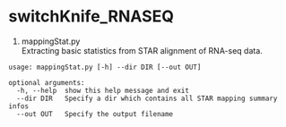 # switchKnife_RNASEQ

1. mappingStat.py  
Extracting basic statistics from STAR alignment of RNA-seq data.

```
usage: mappingStat.py [-h] --dir DIR [--out OUT]

optional arguments:
  -h, --help  show this help message and exit
  --dir DIR   Specify a dir which contains all STAR mapping summary infos
  --out OUT   Specify the output filename
```
